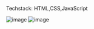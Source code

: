Techstack: HTML,CSS,JavaScript

![image](https://github.com/ayurya123/Password-Generator-/assets/92880171/a3579ed8-8b52-4c24-8bee-bdbf065294cc)
![image](https://github.com/ayurya123/Password-Generator-/assets/92880171/d80214b4-b9f1-43bb-83d6-cb563b26a0b4)
